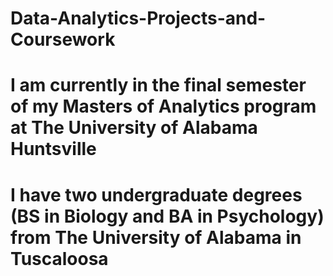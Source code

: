# Data-Analytics-Projects-and-Coursework

# I am currently in the final semester of my Masters of Analytics program at The University of Alabama Huntsville
# I have two undergraduate degrees (BS in Biology and BA in Psychology) from The University of Alabama in Tuscaloosa
